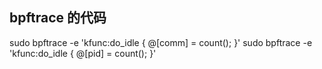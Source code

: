 ## bpftrace 的代码
sudo bpftrace -e 'kfunc:do_idle { @[comm] = count(); }'
sudo bpftrace -e 'kfunc:do_idle { @[pid] = count(); }'

